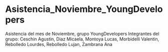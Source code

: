 # Asistencia_Noviembre_YoungDevelopers
Asistencia del mes de Noviembre, grupo YoungDevelopers
Integrantes del grupo: Ceschin Agustin, Diaz Micaela, Montoya Lucas, Morbidelli Valentin, Rebolledo Lourdes, Rebolledo Lujan, Zambrana Ana
